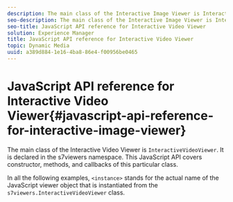 ```yaml
---
description: The main class of the Interactive Image Viewer is InteractiveVideoViewer. It is declared in the s7viewers namespace. This JavaScript API covers constructor, methods, and callbacks of this particular class.
seo-description: The main class of the Interactive Image Viewer is InteractiveVideoViewer. It is declared in the s7viewers namespace. This JavaScript API covers constructor, methods, and callbacks of this particular class.
seo-title: JavaScript API reference for Interactive Video Viewer
solution: Experience Manager
title: JavaScript API reference for Interactive Video Viewer
topic: Dynamic Media
uuid: a389d884-1e16-4ba8-86e4-f00956be0465
---
```


# JavaScript API reference for Interactive Video Viewer{#javascript-api-reference-for-interactive-image-viewer}

The main class of the Interactive Video Viewer is `InteractiveVideoViewer`. It is declared in the s7viewers namespace. This JavaScript API covers constructor, methods, and callbacks of this particular class.

In all the following examples, `<instance>` stands for the actual name of the JavaScript viewer object that is instantiated from the `s7viewers.InteractiveVideoViewer` class. 

